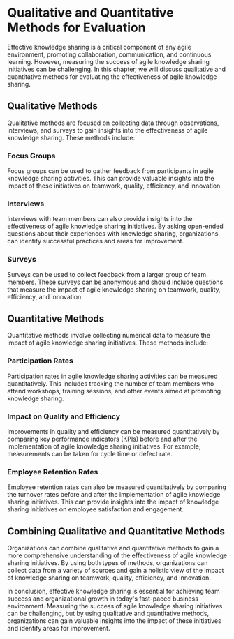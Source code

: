 # Qualitative and Quantitative Methods for Evaluation

Effective knowledge sharing is a critical component of any agile environment, promoting collaboration, communication, and continuous learning. However, measuring the success of agile knowledge sharing initiatives can be challenging. In this chapter, we will discuss qualitative and quantitative methods for evaluating the effectiveness of agile knowledge sharing.

Qualitative Methods
-------------------

Qualitative methods are focused on collecting data through observations, interviews, and surveys to gain insights into the effectiveness of agile knowledge sharing. These methods include:

### Focus Groups

Focus groups can be used to gather feedback from participants in agile knowledge sharing activities. This can provide valuable insights into the impact of these initiatives on teamwork, quality, efficiency, and innovation.

### Interviews

Interviews with team members can also provide insights into the effectiveness of agile knowledge sharing initiatives. By asking open-ended questions about their experiences with knowledge sharing, organizations can identify successful practices and areas for improvement.

### Surveys

Surveys can be used to collect feedback from a larger group of team members. These surveys can be anonymous and should include questions that measure the impact of agile knowledge sharing on teamwork, quality, efficiency, and innovation.

Quantitative Methods
--------------------

Quantitative methods involve collecting numerical data to measure the impact of agile knowledge sharing initiatives. These methods include:

### Participation Rates

Participation rates in agile knowledge sharing activities can be measured quantitatively. This includes tracking the number of team members who attend workshops, training sessions, and other events aimed at promoting knowledge sharing.

### Impact on Quality and Efficiency

Improvements in quality and efficiency can be measured quantitatively by comparing key performance indicators (KPIs) before and after the implementation of agile knowledge sharing initiatives. For example, measurements can be taken for cycle time or defect rate.

### Employee Retention Rates

Employee retention rates can also be measured quantitatively by comparing the turnover rates before and after the implementation of agile knowledge sharing initiatives. This can provide insights into the impact of knowledge sharing initiatives on employee satisfaction and engagement.

Combining Qualitative and Quantitative Methods
----------------------------------------------

Organizations can combine qualitative and quantitative methods to gain a more comprehensive understanding of the effectiveness of agile knowledge sharing initiatives. By using both types of methods, organizations can collect data from a variety of sources and gain a holistic view of the impact of knowledge sharing on teamwork, quality, efficiency, and innovation.

In conclusion, effective knowledge sharing is essential for achieving team success and organizational growth in today's fast-paced business environment. Measuring the success of agile knowledge sharing initiatives can be challenging, but by using qualitative and quantitative methods, organizations can gain valuable insights into the impact of these initiatives and identify areas for improvement.
